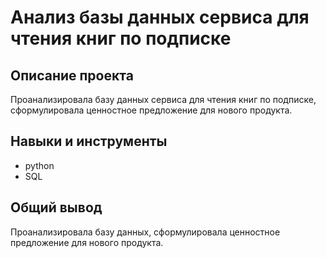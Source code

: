 # Анализ базы данных сервиса для чтения книг по подписке
## Описание проекта
Проанализировала базу данных сервиса для чтения книг по подписке, сформулировала ценностное предложение для нового продукта.
## Навыки и инструменты
- python
- SQL
## Общий вывод
Проанализировала базу данных, сформулировала ценностное предложение для нового продукта.
